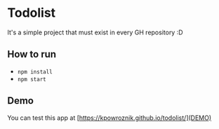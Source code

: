 # Todolist

It's a simple project that must exist in every GH repository :D

## How to run

- `npm install`
- `npm start`

## Demo

You can test this app at [https://kpowroznik.github.io/todolist/](DEMO)
